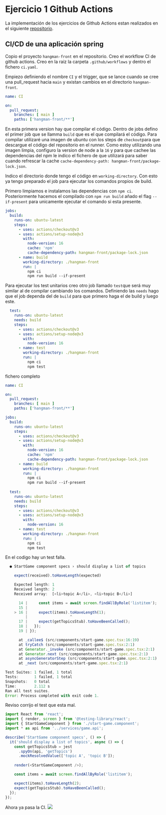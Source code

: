 # Ejercicio 1 Github Actions

La implementación de los ejercicios de Github Actions estan realizados en el siguiente [repositorio](https://github.com/josepmariatuset/github-actions-ejercicio1).

## CI/CD de una aplicación spring

Copio el proyecto `hangman-front` en el repositorio.
Creo el workflow CI de github actions. Creo en la raiz la carpeta `.github/workflows` y dentro el fichero `ci.yaml`.

Empiezo definiendo el nombre `CI` y el trigger, que se lance cuando se cree una pull_request hacia `main` y existan cambios en el directorio `hangman-front`.

```yaml
name: CI

on: 
  pull_request:
    branches: [ main ]
    paths: ['hangman-front/**']
```

En esta primera version hay que compilar el código. Dentro de jobs defino el primer job que se llamma `build` que es el que compilará el código. 
Para compilar utilizaré una imagen de ubuntu con los steps de `checkout`para que descargue el código del repositorio en el runner.
Como estoy utilizando una imagen limpia, configuro la version de node a la `16` y para que cachee las dependencias del npm le indico el fichero de que utilizará para saber cuando refrescar la cache `cache-dependency-path: hangman-front/package-lock.json`.

Indico el directorio donde tengo el código en `working-directory`.
Con esto ya tengo preparado el job para ejecutar los comandos propios de build.

Primero limpiamos e instalamos las dependencias con `npm ci`. Posteriormente hacemos el compilado con `npm run build` añado el flag `--if-present` para unicamente ejecutar el comando si esta presente.

```yaml
jobs:
  build:
    runs-on: ubuntu-latest
    steps:
      - uses: actions/checkout@v3 
      - uses: actions/setup-node@v3 
        with:
          node-version: 16
          cache: 'npm'
          cache-dependency-path: hangman-front/package-lock.json
      - name: build 
        working-directory: ./hangman-front
        run: |
          npm ci 
          npm run build --if-present
```

Para ejecutar los test unitarios creo otro job llamado `test`que será muy similar al de compilar cambiando los comandos.
Definiendo las `needs` hago que el job dependa del de `build` para que primero haga el de build y luego este.

``` yaml
  test:
    runs-on: ubuntu-latest
    needs: build
    steps:
      - uses: actions/checkout@v3 
      - uses: actions/setup-node@v3 
        with:
          node-version: 16
      - name: test 
        working-directory: ./hangman-front 
        run: | 
          npm ci 
          npm test
```

fichero completo
```` yaml
name: CI

on: 
  pull_request:
    branches: [ main ]
    paths: ['hangman-front/**']

jobs:
  build:
    runs-on: ubuntu-latest
    steps:
      - uses: actions/checkout@v3 
      - uses: actions/setup-node@v3 
        with:
          node-version: 16
          cache: 'npm'
          cache-dependency-path: hangman-front/package-lock.json
      - name: build 
        working-directory: ./hangman-front
        run: |
          npm ci 
          npm run build --if-present
      
  test:
    runs-on: ubuntu-latest
    needs: build
    steps:
      - uses: actions/checkout@v3 
      - uses: actions/setup-node@v3 
        with:
          node-version: 16
      - name: test 
        working-directory: ./hangman-front 
        run: | 
          npm ci 
          npm test
````

En el codigo hay un test falla.
```js
  ● StartGame component specs › should display a list of topics

    expect(received).toHaveLength(expected)

    Expected length: 1
    Received length: 2
    Received array:  [<li>topic A</li>, <li>topic B</li>]

      14 |     const items = await screen.findAllByRole('listitem');
      15 |
    > 16 |     expect(items).toHaveLength(1);
         |                   ^
      17 |     expect(getTopicsStub).toHaveBeenCalled();
      18 |   });
      19 | });

      at _callee$ (src/components/start-game.spec.tsx:16:19)
      at tryCatch (src/components/start-game.spec.tsx:2:1)
      at Generator._invoke (src/components/start-game.spec.tsx:2:1)
      at Generator.next (src/components/start-game.spec.tsx:2:1)
      at asyncGeneratorStep (src/components/start-game.spec.tsx:2:1)
      at _next (src/components/start-game.spec.tsx:2:1)

Test Suites: 1 failed, 1 total
Tests:       1 failed, 1 total
Snapshots:   0 total
Time:        2.112 s
Ran all test suites.
Error: Process completed with exit code 1.
````

Reviso corrijo el test que esta mal.

````js
import React from 'react';
import { render, screen } from '@testing-library/react';
import { StartGameComponent } from './start-game.component';
import * as api from '../services/game.api';

describe('StartGame component specs', () => {
  it('should display a list of topics', async () => {
    const getTopicsStub = jest
      .spyOn(api, 'getTopics')
      .mockResolvedValue(['topic A', 'topic B']);
    
    render(<StartGameComponent />);

    const items = await screen.findAllByRole('listitem');

    expect(items).toHaveLength(2);
    expect(getTopicsStub).toHaveBeenCalled();
  });
});
````

Ahora ya pasa la CI.
![](README_files/ci_ok.png)
